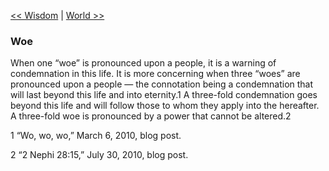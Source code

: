 [<< Wisdom](Wisdom)  |  [World >>](World)

### Woe
When one “woe” is pronounced upon a people, it is a warning of condemnation in this life. It is more concerning when three “woes” are pronounced upon a people — the connotation being a condemnation that will last beyond this life and into eternity.1 A three-fold condemnation goes beyond this life and will follow those to whom they apply into the hereafter. A three-fold woe is pronounced by a power that cannot be altered.2



1 “Wo, wo, wo,” March 6, 2010, blog post.


2 “2 Nephi 28:15,” July 30, 2010, blog post.